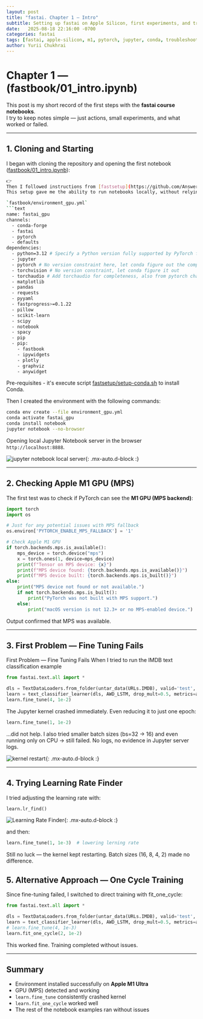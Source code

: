 ```yaml
---
layout: post
title: "fastai. Chapter 1 — Intro"
subtitle: Setting up fastai on Apple Silicon, first experiments, and troubleshooting
date:   2025-08-18 22:16:00 -0700
categories: fastai
tags: [fastai, apple-silicon, m1, pytorch, jupyter, conda, troubleshooting, machine-learning]
author: Yurii Chukhrai
---
```


# Chapter 1 — (fastbook/01_intro.ipynb)

This post is my short record of the first steps with the **fastai course notebooks**.  
I try to keep notes simple — just actions, small experiments, and what worked or failed.  

---

## 1. Cloning and Starting

I began with cloning the repository and opening the first notebook ([fastbook/01_intro.ipynb](https://github.com/fastai/fastbook/blob/master/01_intro.ipynb)):

```bash
👉 
Then I followed instructions from [fastsetup](https://github.com/AnswerDotAI/fastsetup) and created a local environment (Python, Conda, Jupyter, etc.) on my **Mac Studio (Apple M1 Ultra - 128 GB)**.  
This setup gave me the ability to run notebooks locally, without relying on cloud services.

`fastbook/environment_gpu.yml`
```text
name: fastai_gpu
channels:
  - conda-forge
  - fastai
  - pytorch
  - defaults
dependencies:
  - python=3.12 # Specify a Python version fully supported by PyTorch for MPS (e.g., 3.11 or 3.12)
  - jupyter
  - pytorch # No version constraint here, let conda figure out the compatible MPS version
  - torchvision # No version constraint, let conda figure it out
  - torchaudio # Add torchaudio for completeness, also from pytorch channel
  - matplotlib
  - pandas
  - requests
  - pyyaml
  - fastprogress>=0.1.22
  - pillow
  - scikit-learn
  - scipy
  - notebook
  - spacy
  - pip
  - pip:
    - fastbook
    - ipywidgets
    - plotly
    - graphviz
    - anywidget
```

Pre-requisites - it's execute script [fastsetup/setup-conda.sh](https://github.com/AnswerDotAI/fastsetup/blob/master/setup-conda.sh) to install Conda.

Then I created the environment with the following commands:

```bash
conda env create --file environment_gpu.yml
conda activate fastai_gpu
conda install notebook
jupyter notebook --no-browser
```

Opening local Jupyter Notebook server in the browser `http://localhost:8888`.

![jupyter notebook local server](/resources/ml/2025-08-19-chapter1/images/00_jupyter-notebook.jpg){: .mx-auto.d-block :}

---

## 2. Checking Apple M1 GPU (MPS)

The first test was to check if PyTorch can see the **M1 GPU (MPS backend)**:

```python
import torch
import os

# Just for any potential issues with MPS fallback
os.environ['PYTORCH_ENABLE_MPS_FALLBACK'] = '1'

# Check Apple M1 GPU
if torch.backends.mps.is_available():
    mps_device = torch.device("mps")
    x = torch.ones(1, device=mps_device)
    print(f"Tensor on MPS device: {x}")
    print(f"MPS device found: {torch.backends.mps.is_available()}")
    print(f"MPS device built: {torch.backends.mps.is_built()}")
else:
    print("MPS device not found or not available.")
    if not torch.backends.mps.is_built():
        print("PyTorch was not built with MPS support.")
    else:
        print("macOS version is not 12.3+ or no MPS-enabled device.")
```

Output confirmed that MPS was available.

---

## 3. First Problem — Fine Tuning Fails

First Problem — Fine Tuning Fails
When I tried to run the IMDB text classification example

```python
from fastai.text.all import *

dls = TextDataLoaders.from_folder(untar_data(URLs.IMDB), valid='test', bs=32)
learn = text_classifier_learner(dls, AWD_LSTM, drop_mult=0.5, metrics=accuracy)
learn.fine_tune(4, 1e-2)
```
The Jupyter kernel crashed immediately.
Even reducing it to just one epoch:
```python
learn.fine_tune(1, 1e-2)
```
…did not help.
I also tried smaller batch sizes (bs=32 → 16) and even running only on CPU → still failed. No logs, no evidence in Jupyter server logs.

![kernel restart](/resources/ml/2025-08-19-chapter1/images/02_kernel_restart.jpg){: .mx-auto.d-block :}


---

## 4. Trying Learning Rate Finder
I tried adjusting the learning rate with:
```python
learn.lr_find()
```

![Learning Rate Finder](/resources/ml/2025-08-19-chapter1/images/01_valley.png){: .mx-auto.d-block :}

and then:
```python
learn.fine_tune(1, 1e-3)  # lowering lerning rate
```

Still no luck — the kernel kept restarting.
Batch sizes (16, 8, 4, 2) made no difference.

## 5. Alternative Approach — One Cycle Training
Since fine-tuning failed, I switched to direct training with fit_one_cycle:
```python
from fastai.text.all import *

dls = TextDataLoaders.from_folder(untar_data(URLs.IMDB), valid='test', bs=32)
learn = text_classifier_learner(dls, AWD_LSTM, drop_mult=0.5, metrics=accuracy)
# learn.fine_tune(4, 1e-3)
learn.fit_one_cycle(2, 1e-2)
```

This worked fine. Training completed without issues.

---

## Summary

* Environment installed successfully on **Apple M1 Ultra**
* GPU (MPS) detected and working
* `learn.fine_tune` consistently crashed kernel
* `learn.fit_one_cycle` worked well
* The rest of the notebook examples ran without issues